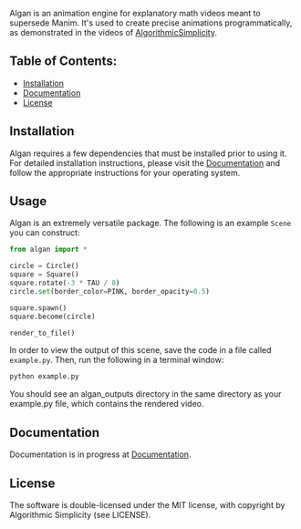 Algan is an animation engine for explanatory math videos meant to supersede Manim. It's used to create precise animations programmatically, as demonstrated in the videos of [AlgorithmicSimplicity](https://www.youtube.com/AlgorithmicSimplicity/).

## Table of Contents:

-  [Installation](#installation)
-  [Documentation](#documentation)
-  [License](#license)

## Installation


Algan requires a few dependencies that must be installed prior to using it. For detailed installation instructions,
please visit the [Documentation](https://algorithmicsimplicity.github.io/algan/installation/uv.html) and follow the appropriate instructions for your
operating system.

## Usage

Algan is an extremely versatile package. The following is an example `Scene` you can construct:

```python
from algan import *

circle = Circle()
square = Square()
square.rotate(-3 * TAU / 8)
circle.set(border_color=PINK, border_opacity=0.5)

square.spawn()
square.become(circle)

render_to_file()
```

In order to view the output of this scene, save the code in a file called `example.py`. Then, run the following in a terminal window:

```sh
python example.py
```

You should see an algan_outputs directory in the same directory as your example.py file, which contains the rendered video.

## Documentation

Documentation is in progress at [Documentation](https://algorithmicsimplicity.github.io/algan).

## License

The software is double-licensed under the MIT license, with copyright by Algorithmic Simplicity (see LICENSE).

